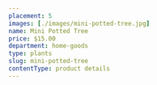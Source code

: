 ```yaml
---
placement: 5
images: [./images/mini-potted-tree.jpg]
name: Mini Potted Tree
price: $15.00
department: home-goods
type: plants
slug: mini-potted-tree
contentType: product details
---
```

